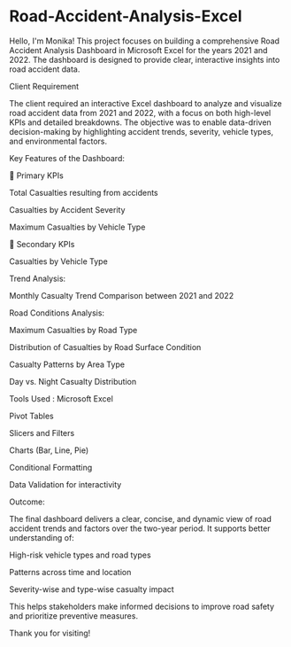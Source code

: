 # Road-Accident-Analysis-Excel
Hello, I'm Monika!
This project focuses on building a comprehensive Road Accident Analysis Dashboard in Microsoft Excel for the years 2021 and 2022. The dashboard is designed to provide clear, interactive insights into road accident data.

Client Requirement

The client required an interactive Excel dashboard to analyze and visualize road accident data from 2021 and 2022, with a focus on both high-level KPIs and detailed breakdowns. The objective was to enable data-driven decision-making by highlighting accident trends, severity, vehicle types, and environmental factors.

Key Features of the Dashboard:

🔹 Primary KPIs

Total Casualties resulting from accidents

Casualties by Accident Severity

Maximum Casualties by Vehicle Type

🔹 Secondary KPIs

Casualties by Vehicle Type

Trend Analysis:

Monthly Casualty Trend Comparison between 2021 and 2022

Road Conditions Analysis:

Maximum Casualties by Road Type

Distribution of Casualties by Road Surface Condition

Casualty Patterns by Area Type

Day vs. Night Casualty Distribution

Tools Used : Microsoft Excel

Pivot Tables

Slicers and Filters

Charts (Bar, Line, Pie)

Conditional Formatting

Data Validation for interactivity

Outcome:

The final dashboard delivers a clear, concise, and dynamic view of road accident trends and factors over the two-year period. It supports better understanding of:

High-risk vehicle types and road types

Patterns across time and location

Severity-wise and type-wise casualty impact

This helps stakeholders make informed decisions to improve road safety and prioritize preventive measures.

Thank you for visiting!
